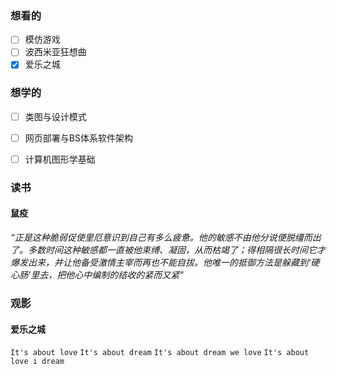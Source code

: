 ### 想看的
- [ ] 模仿游戏
- [ ] 波西米亚狂想曲
- [x] 爱乐之城

### 想学的
- [ ] 类图与设计模式
- [ ] 网页部署与BS体系软件架构
- [ ] 计算机图形学基础



### 读书
#### 鼠疫
_“正是这种脆弱促使里厄意识到自己有多么疲惫。他的敏感不由他分说便脱缰而出了。多数时间这种敏感都一直被他束缚、凝固，从而枯竭了；得相隔很长时间它才爆发出来，并让他备受激情主宰而再也不能自拔。他唯一的抵御方法是躲藏到‘硬心肠’里去，把他心中编制的结收的紧而又紧”_

### 观影
#### 爱乐之城
`It's about love`
`It's about dream`
`It's about dream we love`
`It's about love i dream`



